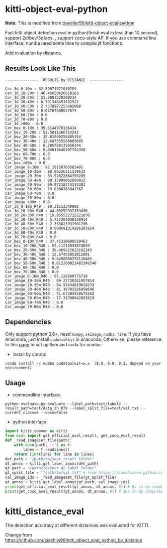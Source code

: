 # kitti-object-eval-python
**Note**: This is modified from [traveller59/kitti-object-eval-python](https://github.com/traveller59/kitti-object-eval-python)

Fast kitti object detection eval in python(finish eval in less than 10 second), support 2d/bev/3d/aos. , support coco-style AP. If you use command line interface, numba need some time to compile jit functions.

Add evaluation by distance.


## Results Look Like This

``` shell 
---------------  RESULTS by DISTANCE  ---------------

Car_3d_0-10m : 32.59071972040789
Car_3d_10-20m : 46.46858426610183
Car_3d_20-30m : 21.3083528208214
Car_3d_30-40m : 6.791346451532922
Car_3d_40-50m : 2.7378987255485088
Car_3d_50-60m : 0.02767400027674
Car_3d_60-70m : 0.0
Car_3d_70-80m : 0.0
Car_3d_>80m : 0.0
Car_bev_0-10m : 39.6144978136414
Car_bev_10-20m : 52.5811266753242
Car_bev_20-30m : 35.01909258485354
Car_bev_30-40m : 13.647555556083605
Car_bev_40-50m : 6.285789135650144
Car_bev_50-60m : 0.04013646397752358
Car_bev_60-70m : 0.0
Car_bev_70-80m : 0.0
Car_bev_>80m : 0.0
Car_image_0-10m : 92.10158703585401
Car_image_10-20m : 88.06226311139632
Car_image_20-30m : 83.52822664350285
Car_image_30-40m : 80.17999062869012
Car_image_40-50m : 69.97218274113382
Car_image_50-60m : 19.0304768941367
Car_image_60-70m : 0.0
Car_image_70-80m : 0.0
Car_image_>80m : 0.0
Car_3d_0-10m_R40 : 29.31513340992
Car_3d_10-20m_R40 : 44.09252932353496
Car_3d_20-30m_R40 : 19.955532715221036
Car_3d_30-40m_R40 : 5.757203040230914
Car_3d_40-50m_R40 : 2.353823931901796
Car_3d_50-60m_R40 : 0.008691314296187814
Car_3d_60-70m_R40 : 0.0
Car_3d_70-80m_R40 : 0.0
Car_bev_0-10m_R40 : 37.45320600519463
Car_bev_10-20m_R40 : 52.11212833874039
Car_bev_20-30m_R40 : 30.469522023182243
Car_bev_30-40m_R40 : 12.57455053812801
Car_bev_40-50m_R40 : 5.6498098255110465
Car_bev_50-60m_R40 : 0.012260021481349546
Car_bev_60-70m_R40 : 0.0
Car_bev_70-80m_R40 : 0.0
Car_image_0-10m_R40 : 95.128260775718
Car_image_10-20m_R40 : 89.27730261957814
Car_image_20-30m_R40 : 84.55434819624233
Car_image_30-40m_R40 : 81.18702126458646
Car_image_40-50m_R40 : 71.67394558575582
Car_image_50-60m_R40 : 17.31700642092629
Car_image_60-70m_R40 : 0.0
Car_image_70-80m_R40 : 0.0
```

## Dependencies
Only support python 3.6+, need `numpy`, `skimage`, `numba`, `fire`. If you have Anaconda, just install `cudatoolkit` in anaconda. Otherwise, please reference to this [page](https://github.com/numba/numba#custom-python-environments) to set up llvm and cuda for numba.
* Install by conda:
```
conda install -c numba cudatoolkit=x.x  (8.0, 9.0, 9.1, depend on your environment) 
```
## Usage
* commandline interface:
```
python evaluate.py evaluate --label_path=test/label2 --result_path=test/data_zh_079 --label_split_file=test/val.txt --current_class=0 --coco=False
```
* python interface:
```Python
import kitti_common as kitti
from eval import get_official_eval_result, get_coco_eval_result
def _read_imageset_file(path):
    with open(path, 'r') as f:
        lines = f.readlines()
    return [int(line) for line in lines]
det_path = "/path/to/your_result_folder"
dt_annos = kitti.get_label_annos(det_path)
gt_path = "/path/to/your_gt_label_folder"
gt_split_file = "/path/to/val.txt" # from https://xiaozhichen.github.io/files/mv3d/imagesets.tar.gz
val_image_ids = _read_imageset_file(gt_split_file)
gt_annos = kitti.get_label_annos(gt_path, val_image_ids)
print(get_official_eval_result(gt_annos, dt_annos, 0)) # 6s in my computer
print(get_coco_eval_result(gt_annos, dt_annos, 0)) # 18s in my computer
```

# kitti_distance_eval
The detection accuracy at different distances was evaluated for KITTI.

Change from https://github.com/xiazhiyi99/kitti_object_eval_python_by_distance
